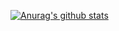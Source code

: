 [![Anurag's github stats](https://github-readme-stats.vercel.app/api?username=RuijiePan)](https://github.com/anuraghazra/github-readme-stats)
